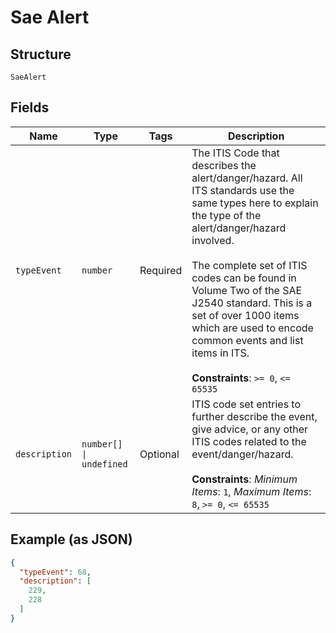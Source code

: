 
# Sae Alert

## Structure

`SaeAlert`

## Fields

| Name | Type | Tags | Description |
|  --- | --- | --- | --- |
| `typeEvent` | `number` | Required | The ITIS Code that describes the alert/danger/hazard. All ITS standards use the same types here to explain the type of the alert/danger/hazard involved.<br><br>The complete set of ITIS codes can be found in Volume Two of the SAE J2540 standard. This is a set of over 1000 items which are used to encode common events and list items in ITS.<br><br>**Constraints**: `>= 0`, `<= 65535` |
| `description` | `number[] \| undefined` | Optional | ITIS code set entries to further describe the event, give advice, or any other ITIS codes related to the event/danger/hazard.<br><br>**Constraints**: *Minimum Items*: `1`, *Maximum Items*: `8`, `>= 0`, `<= 65535` |

## Example (as JSON)

```json
{
  "typeEvent": 68,
  "description": [
    229,
    228
  ]
}
```

